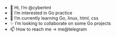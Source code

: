 - 👋 Hi, I’m @cybertmt
- 👀 I’m interested in Go practice
- 🌱 I’m currently learning Go, linux, html, css
- ✨ I’m looking to collaborate on some Go projects
- 📫 How to reach me -> me@telegram

<!--
**cybertmt/cybertmt** is a ✨ _special_ ✨ repository because its `README.md` (this file) appears on your GitHub profile.

Here are some ideas to get you started:

- 🔭 I’m currently working on ...
- 🌱 I’m currently learning ...
- 👯 I’m looking to collaborate on ...
- 🤔 I’m looking for help with ...
- 💬 Ask me about ...
- 📫 How to reach me: ...
- 😄 Pronouns: ...
- ⚡ Fun fact: ...
-->
